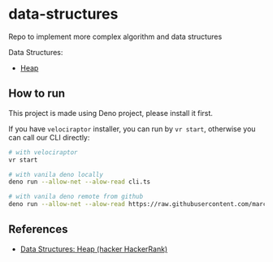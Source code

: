 # data-structures

Repo to implement more complex algorithm and data structures

Data Structures:

- [Heap](./data-structures/heap.ts)

## How to run

This project is made using Deno project, please install it first.

If you have `velociraptor` installer, you can run by `vr start`, otherwise you can call our CLI directly:

```sh
# with velociraptor
vr start

# with vanila deno locally
deno run --allow-net --alow-read cli.ts

# with vanila deno remote from github
deno run --allow-net --alow-read https://raw.githubusercontent.com/marco-souza/data-structures/main/cli.ts
```

## References

- [Data Structures: Heap (hacker HackerRank)](https://www.youtube.com/watch?v=t0Cq6tVNRBA)
